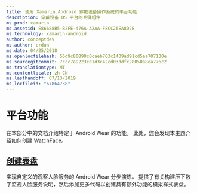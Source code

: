 ```yaml
---
title: 使用 Xamarin.Android 穿戴设备操作系统的平台功能
description: 穿戴设备 OS 平台的关键组件
ms.prod: xamarin
ms.assetid: E86688B5-B2FE-476A-A2AA-F8CC26EA8D2B
ms.technology: xamarin-android
author: conceptdev
ms.author: crdun
ms.date: 04/25/2018
ms.openlocfilehash: 56d9c80890c0caeb703c1409ad91cd5aa707100e
ms.sourcegitcommit: 7ccc7a9223cd1d3c42cd03ddfc28050a8ea776c2
ms.translationtype: MT
ms.contentlocale: zh-CN
ms.lasthandoff: 07/13/2019
ms.locfileid: "67864738"
---
```

# <a name="platform-features"></a>平台功能

在本部分中的文档介绍特定于 Android Wear 的功能。 此处，您会发现本主题介绍如何创建 WatchFace。
 
## <a name="creating-a-watch-faceandroidwearplatformcreating-a-watchfacemd"></a>[创建表盘](~/android/wear/platform/creating-a-watchface.md)

实现自定义的观察人脸服务的 Android Wear 分步演练。 提供了有关构建压下数字监视人脸服务说明，然后添加更多代码以创建具有额外功能的模拟样式表盘。
